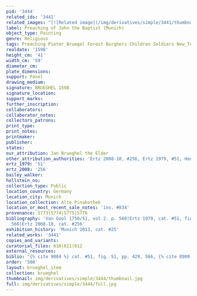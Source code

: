 ```yaml
---
pid: '3444'
related_ids: '3441'
related_images: "[![Related image](/img/derivatives/simple/3441/thumbnail.jpg)](/brughel/3441)"
label: Preaching of John the Baptist (Munich)
object_type: Painting
genre: Religious
tags: Preaching Pieter_Bruegel Forest Burghers Children Soldiers New_Testament Saint
realdate: '1598'
height_cm: '41'
width_cm: '59'
diameter_cm: 
plate_dimensions: 
support: Panel
drawing_medium: 
signature: BRUEGHEL 1598
signature_location: 
support_marks: 
further_inscription: 
collaborators: 
collaborator_notes: 
collectors_patrons: 
print_type: 
print_notes: 
printmaker: 
publisher: 
states: 
our_attribution: Jan Brueghel the Elder
other_attribution_authorities: 'Ertz 2008-10, #256, Ertz 1979, #51, Honig database'
ertz_1979: '51'
ertz_2008: '256'
bailey_walker: 
hollstein_no: 
collection_type: Public
location_country: Germany
location_city: Munich
location_collection: Alte Pinakothek
location_or_most_recent_sale_notes: 'inv. #834'
provenance: 5773|5774|5775|5776
bibliography: 'Van Gool 1750/51, vol 2. p. 560|Ertz 1979, cat. #51, fig. 51, pp. 429,
  566|Ertz 2008-10, cat. #256'
exhibition_history: 'Munich 2013, cat. #25'
related_works: '3441'
copies_and_variants: 
curatorial_files: 610|611|612
external_resources: 
biblio: "{% cite 9004 %} cat. #51, fig. 51, pp. 429, 566, {% cite 8900 %} cat. #256"
order: '508'
layout: brueghel_item
collection: brueghel
thumbnail: img/derivatives/simple/3444/thumbnail.jpg
full: img/derivatives/simple/3444/full.jpg
---
```


